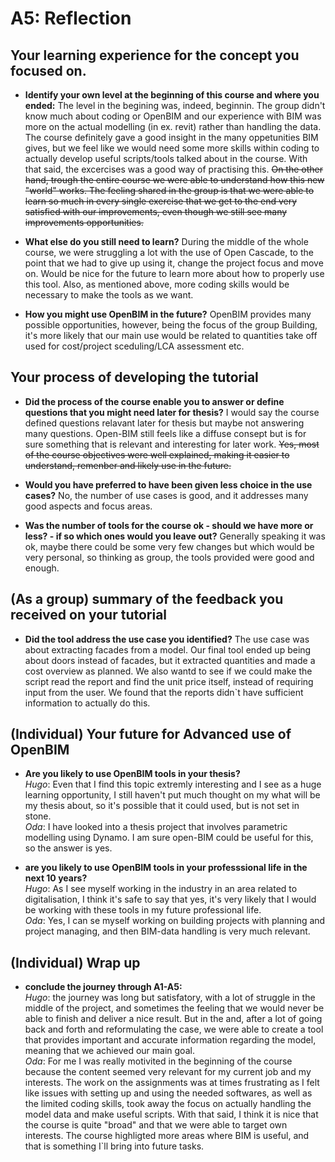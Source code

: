 # A5: Reflection

## Your learning experience for the concept you focused on.
*  **Identify your own level at the beginning of this course and where you ended:** The level in the begining was, indeed, beginnin. The group didn't know much about coding or OpenBIM and our experience with BIM was more on the actual modelling (in ex. revit) rather than handling the data. The course definitely gave a good insight in the many oppetunities BIM gives, but we feel like we would need some more skills within coding to actually develop useful scripts/tools talked about in the course. With that said, the excercises was a good way of practising this.     ~~On the other hand, trough the entire course we were able to understand how this new "world" works. The feeling shared in the group is that we were able to learn so much in every single exercise that we get to the end very satisfied with our improvements, even though we still see many improvements opportunities.~~
  
*  **What else do you still need to learn?** During the middle of the whole course, we were struggling a lot with the use of Open Cascade, to the point that we had to give up using it, change the project focus and move on. Would be nice for the future to learn more about how to properly use this tool. Also, as mentioned above, more coding skills would be necessary to make the tools as we want. 

*  **How you might use OpenBIM in the future?** OpenBIM provides many possible opportunities, however, being the focus of the group Building, it's more likely that our main use would be related to quantities take off used for cost/project sceduling/LCA assessment etc. 
 
## Your process of developing the tutorial
* **Did the process of the course enable you to answer or define questions that you might need later for thesis?** I would say the course defined questions relavant later for thesis but maybe not answering many questions. Open-BIM still feels like a diffuse consept but is for sure something that is relevant and interesting for later work.   ~~Yes, most of the course objectives were well explained, making it easier to understand, remenber and likely use in the future.~~

* **Would you have preferred to have been given less choice in the use cases?** No, the number of use cases is good, and it addresses many good aspects and focus areas. 

* **Was the number of tools for the course ok - should we have more or less? - if so which ones would you leave out?** Generally speaking it was ok, maybe there could be some very few changes but which would be very personal, so thinking as group, the tools provided were good and enough.

## (As a group) summary of the feedback you received on your tutorial
* **Did the tool address the use case you identified?** The use case was about extracting facades from a model. Our final tool ended up being about doors instead of facades, but it extracted quantities and made a cost overview as planned. We also wantd to see if we could make the script read the report and find the unit price itself, instead of requiring input from the user. We found that the reports didn`t have sufficient information to actually do this.  

## (Individual) Your future for Advanced use of OpenBIM
* **Are you likely to use OpenBIM tools in your thesis?**  
*Hugo*: Even that I find this topic extremly interesting and I see as a huge learning opportunity, I still haven't put much thought on my what will be my thesis about, so it's possible that it could used, but is not set in stone.  
*Oda*: I have looked into a thesis project that involves parametric modelling using Dynamo. I am sure open-BIM could be useful for this, so the answer is yes. 

* **are you likely to use OpenBIM tools in your professsional life in the next 10 years?**  
*Hugo*: As I see myself working in the industry in an area related to digitalisation, I think it's safe to say that yes, it's very likely that I would be working with these tools in my future professional life.  
*Oda*: Yes, I can se myself working on building projects with planning and project managing, and then BIM-data handling is very much relevant.
  

## (Individual) Wrap up
* **conclude the journey through A1-A5:**  
*Hugo*: the journey was long but satisfatory, with a lot of struggle in the middle of the project, and sometimes the feeling that we would never be able to finish and deliver a nice result. But in the and, after a lot of going back and forth and reformulating the case, we were able to create a tool that provides important and accurate information regarding the model, meaning that we achieved our main goal.  
*Oda*: For me I was really motivited in the beginning of the course because the content seemed very relevant for my current job and my interests. The work on the assignments was at times frustrating as I felt like issues with setting up and using the needed softwares, as well as the limited coding skills, took away the focus on actually handling the model data and make useful scripts. With that said, I think it is nice that the course is quite "broad" and that we were able to target own interests. The course highligted more areas where BIM is useful, and that is something I`ll bring into future tasks. 
